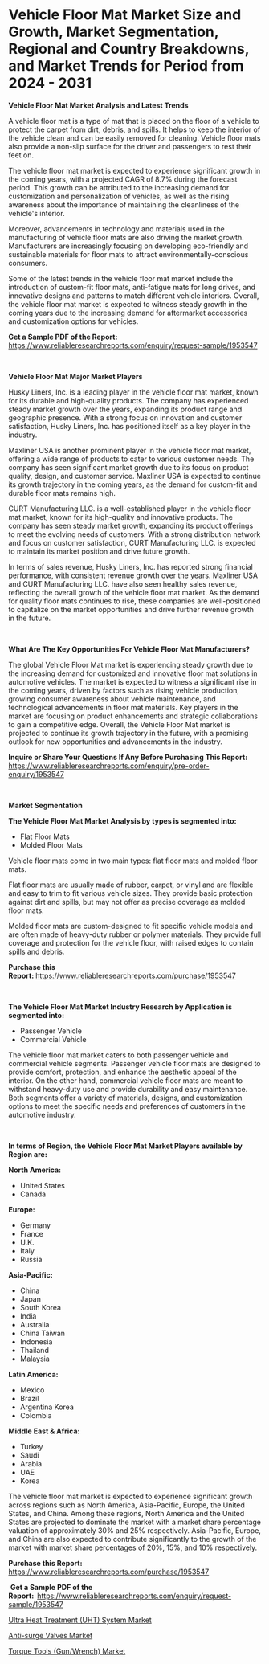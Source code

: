 <p><h1>Vehicle Floor Mat Market Size and Growth, Market Segmentation, Regional and Country Breakdowns, and Market Trends for Period from 2024 -  2031</h1></p><p><strong>Vehicle Floor Mat Market Analysis and Latest Trends</strong></p>
<p><p>A vehicle floor mat is a type of mat that is placed on the floor of a vehicle to protect the carpet from dirt, debris, and spills. It helps to keep the interior of the vehicle clean and can be easily removed for cleaning. Vehicle floor mats also provide a non-slip surface for the driver and passengers to rest their feet on.</p><p>The vehicle floor mat market is expected to experience significant growth in the coming years, with a projected CAGR of 8.7% during the forecast period. This growth can be attributed to the increasing demand for customization and personalization of vehicles, as well as the rising awareness about the importance of maintaining the cleanliness of the vehicle's interior.</p><p>Moreover, advancements in technology and materials used in the manufacturing of vehicle floor mats are also driving the market growth. Manufacturers are increasingly focusing on developing eco-friendly and sustainable materials for floor mats to attract environmentally-conscious consumers.</p><p>Some of the latest trends in the vehicle floor mat market include the introduction of custom-fit floor mats, anti-fatigue mats for long drives, and innovative designs and patterns to match different vehicle interiors. Overall, the vehicle floor mat market is expected to witness steady growth in the coming years due to the increasing demand for aftermarket accessories and customization options for vehicles.</p></p>
<p><strong>Get a Sample PDF of the Report:&nbsp;</strong> <a href="https://www.reliableresearchreports.com/enquiry/request-sample/1953547">https://www.reliableresearchreports.com/enquiry/request-sample/1953547</a></p>
<p>&nbsp;</p>
<p><strong>Vehicle Floor Mat Major Market Players</strong></p>
<p><p>Husky Liners, Inc. is a leading player in the vehicle floor mat market, known for its durable and high-quality products. The company has experienced steady market growth over the years, expanding its product range and geographic presence. With a strong focus on innovation and customer satisfaction, Husky Liners, Inc. has positioned itself as a key player in the industry.</p><p>Maxliner USA is another prominent player in the vehicle floor mat market, offering a wide range of products to cater to various customer needs. The company has seen significant market growth due to its focus on product quality, design, and customer service. Maxliner USA is expected to continue its growth trajectory in the coming years, as the demand for custom-fit and durable floor mats remains high.</p><p>CURT Manufacturing LLC. is a well-established player in the vehicle floor mat market, known for its high-quality and innovative products. The company has seen steady market growth, expanding its product offerings to meet the evolving needs of customers. With a strong distribution network and focus on customer satisfaction, CURT Manufacturing LLC. is expected to maintain its market position and drive future growth.</p><p>In terms of sales revenue, Husky Liners, Inc. has reported strong financial performance, with consistent revenue growth over the years. Maxliner USA and CURT Manufacturing LLC. have also seen healthy sales revenue, reflecting the overall growth of the vehicle floor mat market. As the demand for quality floor mats continues to rise, these companies are well-positioned to capitalize on the market opportunities and drive further revenue growth in the future.</p></p>
<p>&nbsp;</p>
<p><strong>What Are The Key Opportunities For Vehicle Floor Mat Manufacturers?</strong></p>
<p><p>The global Vehicle Floor Mat market is experiencing steady growth due to the increasing demand for customized and innovative floor mat solutions in automotive vehicles. The market is expected to witness a significant rise in the coming years, driven by factors such as rising vehicle production, growing consumer awareness about vehicle maintenance, and technological advancements in floor mat materials. Key players in the market are focusing on product enhancements and strategic collaborations to gain a competitive edge. Overall, the Vehicle Floor Mat market is projected to continue its growth trajectory in the future, with a promising outlook for new opportunities and advancements in the industry.</p></p>
<p><strong>Inquire or Share Your Questions If Any Before Purchasing This Report:</strong> <a href="https://www.reliableresearchreports.com/enquiry/pre-order-enquiry/1953547">https://www.reliableresearchreports.com/enquiry/pre-order-enquiry/1953547</a></p>
<p>&nbsp;</p>
<p><strong>Market Segmentation</strong></p>
<p><strong>The Vehicle Floor Mat Market Analysis by types is segmented into:</strong></p>
<p><ul><li>Flat Floor Mats</li><li>Molded Floor Mats</li></ul></p>
<p><p>Vehicle floor mats come in two main types: flat floor mats and molded floor mats. </p><p>Flat floor mats are usually made of rubber, carpet, or vinyl and are flexible and easy to trim to fit various vehicle sizes. They provide basic protection against dirt and spills, but may not offer as precise coverage as molded floor mats.</p><p>Molded floor mats are custom-designed to fit specific vehicle models and are often made of heavy-duty rubber or polymer materials. They provide full coverage and protection for the vehicle floor, with raised edges to contain spills and debris.</p></p>
<p><strong>Purchase this Report:&nbsp;</strong><a href="https://www.reliableresearchreports.com/purchase/1953547">https://www.reliableresearchreports.com/purchase/1953547</a></p>
<p>&nbsp;</p>
<p><strong>The Vehicle Floor Mat Market Industry Research by Application is segmented into:</strong></p>
<p><ul><li>Passenger Vehicle</li><li>Commercial Vehicle</li></ul></p>
<p><p>The vehicle floor mat market caters to both passenger vehicle and commercial vehicle segments. Passenger vehicle floor mats are designed to provide comfort, protection, and enhance the aesthetic appeal of the interior. On the other hand, commercial vehicle floor mats are meant to withstand heavy-duty use and provide durability and easy maintenance. Both segments offer a variety of materials, designs, and customization options to meet the specific needs and preferences of customers in the automotive industry.</p></p>
<p>&nbsp;</p>
<p><strong>In terms of Region, the Vehicle Floor Mat Market Players available by Region are:</strong></p>
<p>
    <p> <strong> North America: </strong>
        <ul>
            <li>United States</li>
            <li>Canada</li>
        </ul>
        </p> 
    <p> <strong> Europe: </strong>
        <ul>
            <li>Germany</li>
            <li>France</li>
            <li>U.K.</li>
            <li>Italy</li>
            <li>Russia</li>
        </ul>
        </p> 
    <p> <strong> Asia-Pacific: </strong>
        <ul>
            <li>China</li>
            <li>Japan</li>
            <li>South Korea</li>
            <li>India</li>
            <li>Australia</li>
            <li>China Taiwan</li>
            <li>Indonesia</li>
            <li>Thailand</li>
            <li>Malaysia</li>
        </ul>
        </p> 
    <p> <strong> Latin America: </strong>
        <ul>
            <li>Mexico</li>
            <li>Brazil</li>
            <li>Argentina Korea</li>
            <li>Colombia</li>
        </ul>
        </p> 
    <p> <strong> Middle East & Africa: </strong>
        <ul>
            <li>Turkey</li>
            <li>Saudi</li>
            <li>Arabia</li>
            <li>UAE</li>
            <li>Korea</li>
        </ul>
    </p>
    </p>
<p><p>The vehicle floor mat market is expected to experience significant growth across regions such as North America, Asia-Pacific, Europe, the United States, and China. Among these regions, North America and the United States are projected to dominate the market with a market share percentage valuation of approximately 30% and 25% respectively. Asia-Pacific, Europe, and China are also expected to contribute significantly to the growth of the market with market share percentages of 20%, 15%, and 10% respectively.</p></p>
<p><strong>Purchase this Report: </strong><a href="https://www.reliableresearchreports.com/purchase/1953547">https://www.reliableresearchreports.com/purchase/1953547</a></p>
<p>&nbsp;<strong>Get a Sample PDF of the Report:&nbsp;&nbsp;</strong><a href="https://www.reliableresearchreports.com/enquiry/request-sample/1953547">https://www.reliableresearchreports.com/enquiry/request-sample/1953547</a></p>
<p><strong></strong></p>
<p><p><a href="https://view.publitas.com/reportprime-1/ultra-heat-treatment-uht-system-market-furnish-information-about-market-size-market-share-market-dynamics-and-projections-spanning-from-2023-to-2030/">Ultra Heat Treatment (UHT) System Market</a></p><p><a href="https://view.publitas.com/reportprime-1/global-anti-surge-valves-market-by-types-applications-and-major-players-with-regional-growth-rate-analysis-and-development-situation-from-2023-to-2030/">Anti-surge Valves Market</a></p><p><a href="https://view.publitas.com/reportprime-1/torque-tools-gun-wrench-market-growth-market-trends-covid-19-impact-and-forecasts-for-period-from-2023-2030/">Torque Tools (Gun/Wrench) Market</a></p></p>